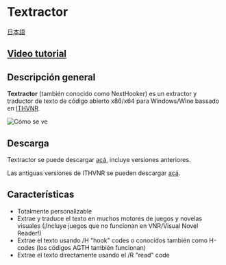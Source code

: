 # Textractor

[日本語](https://github.com/Artikash/Textractor/blob/master/README_JP.md)

## [Video tutorial](https://youtu.be/eecEOacF6mw)

## Descripción general

**Textractor** (también conocido como NextHooker) es un extractor y traductor de texto de código abierto x86/x64 para Windows/Wine bassado en [ITHVNR](http://www.hongfire.com/forum/showthread.php/438331-ITHVNR-ITH-with-the-VNR-engine).<br>

![Cómo se ve](https://media.discordapp.net/attachments/330538905072041994/539414661796200448/unknown.png?width=1072&height=398)

## Descarga

Textractor se puede descargar [acá](https://github.com/Artikash/Textractor/releases), incluye versiones anteriores.

Las antiguas versiones de ITHVNR se pueden descargar [acá](https://github.com/mireado/ITHVNR/releases).

## Características

- Totalmente personalizable
- Extrae y traduce el texto en muchos motores de juegos y novelas visuales (¡Incluye juegos que no funcionan en VNR/Visual Novel Reader!)
- Extrae el texto usando /H "hook" codes o conocidos también como H-codes (los códigos AGTH también funcionan)
- Extrae el texto directamente usando el /R "read" code
